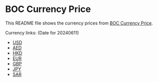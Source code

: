 # BOC Currency Price

This README file shows the currency prices from [BOC Currency Price](https://www.boc.cn/sourcedb/whpj/).

Currency links: (Date for 20240611)

- [USD](https://bocurrencyprice.techina.science/BOC_CURRENCY_PRICE/USD/20240611.json)
- [AED](https://bocurrencyprice.techina.science/BOC_CURRENCY_PRICE/AED/20240611.json)
- [HKD](https://bocurrencyprice.techina.science/BOC_CURRENCY_PRICE/HKD/20240611.json)
- [EUR](https://bocurrencyprice.techina.science/BOC_CURRENCY_PRICE/EUR/20240611.json)
- [GBP](https://bocurrencyprice.techina.science/BOC_CURRENCY_PRICE/GBP/20240611.json)
- [JPY](https://bocurrencyprice.techina.science/BOC_CURRENCY_PRICE/JPY/20240611.json)
- [SAR](https://bocurrencyprice.techina.science/BOC_CURRENCY_PRICE/SAR/20240611.json)
